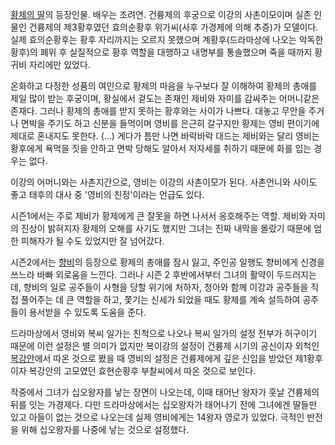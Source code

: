 [황제의 딸](%ED%99%A9%EC%A0%9C%EC%9D%98%20%EB%94%B8.md)의 등장인물. 배우는 조려연. 건륭제의
후궁으로 이강의 사촌이모이며 실존 인물인 건륭제의 제3황후였던 효의순황후 위가씨(사후 가경제에 의해 추증)가 모델이다. 실제 효의순황후는
황후 자리까지는 오르지 못했으며 계황후(드라마상에 나오는 악독한 황후)의 폐위 후 실질적으로 황후 역할을 대행하고 내명부를 통솔했으며 죽을
때까지 황귀비 자리에만 있었다.

온화하고 다정한 성품의 여인으로 황제의 마음을 누구보다 잘 이해하여 황제의 총애를 제일 많이 받는 후궁이며, 황실에서 겉도는 존재인 제비와
자미를 감싸주는 어머니같은 존재다. 그러나 황제의 총애를 받지 못하는 황후와는 사이가 나쁘다. 대놓고 무안을 주거나 면박을 주기도 하고
신분을 들먹이며 영비를 은근히 갈구지만 황제는 영비 편이기에 제대로 혼내지도 못한다. (...) 게다가 틈만 나면 바락바락 대드는 제비와는
달리 영비는 황후에게 욕먹을 짓을 안하고 면박 당해도 알아서 저자세를 취하기 때문에 화를 입는 경우는 없다.

이강의 어머니와는 사촌지간으로, 영비는 이강의 사촌이모가 된다. 사촌언니와 사이도 좋고 태후의 대사 중 '영비의 친정'이라는 언급도 있다.

시즌1에서는 주로 제비가 황제에게 큰 잘못을 하면 나서서 옹호해주는 역할. 제비와 자미의 진상이 밝혀지자 황제의 오해를 사기도 했지만 그녀는
진짜 내막을 몰랐기 때문에 엄한 피해자가 될 수도 있었지만 잘 넘어갔다.

시즌2에서는 [향비](%ED%96%A5%EB%B9%84.md)의 등장으로 황제의 총애를 잠시 잃고, 주인공 일행도 향비에게 신경을
쓰느라 바빠 외로움을 느낀다. 그러나 시즌 2 후반에서부터 그녀의 활약이 두드러지는데, 향비의 일로 공주들이 사형을 당할 위기에 처하자,
청아와 함께 이강과 공주들을 직접 풀어주는 데 큰 역할을 하고, 쫓기는 신세가 되었을 때도 황제를 계속 설득하여 공주들이 용서받을 수 있도록
도움을 준다.

드라마상에서 영비와 복씨 일가는 친척으로 나오나 복씨 일가의 설정 전부가 허구이기 때문에 이런 설정은 별 의미가 없지만 복이강의 설정이
건륭제 시기의 공신이자 외척인 [복강안](%EB%B3%B5%EA%B0%95%EC%95%88.md)에서 따온 것으로 봤을 때 영비의
설정은 건륭제에게 깊은 신임을 받았던 제1황후이자 복강안의 고모였던 효현순황후 부찰씨에서 따온 것으로 보인다.

작중에서 그녀가 십오왕자를 낳는 장면이 나오는데, 이때 태어난 왕자가 훗날 건륭제의 뒤를 잇는 가경제다. 다만 드라마상에서는 십오왕자가
태어나기 전에 그녀에겐 딸들만 있고 아들이 없는 것으로 나오는데 실제 영비에게는 14왕자 영로가 있었다. 극적인 반전을 위해 십오왕자를
나중에 낳는 것으로 설정했다.

